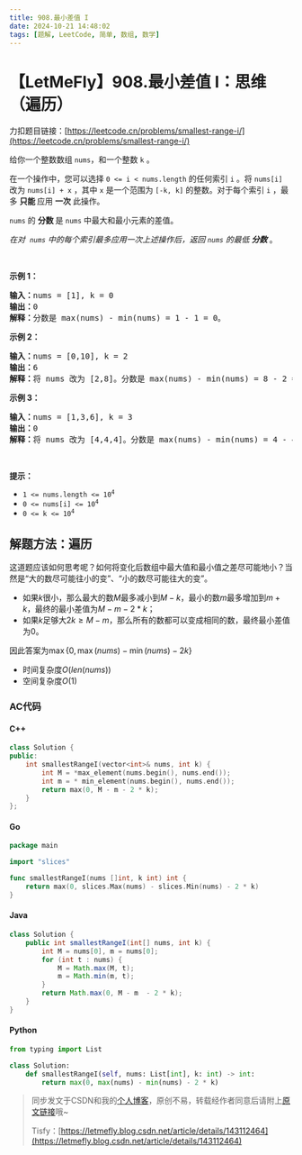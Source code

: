 ```yaml
---
title: 908.最小差值 I
date: 2024-10-21 14:48:02
tags: [题解, LeetCode, 简单, 数组, 数学]
---
```


# 【LetMeFly】908.最小差值 I：思维（遍历）

力扣题目链接：[https://leetcode.cn/problems/smallest-range-i/](https://leetcode.cn/problems/smallest-range-i/)

<p>给你一个整数数组 <code>nums</code>，和一个整数 <code>k</code> 。</p>

<p>在一个操作中，您可以选择 <code>0 &lt;= i &lt; nums.length</code> 的任何索引 <code>i</code> 。将 <code>nums[i]</code> 改为 <code>nums[i] + x</code> ，其中 <code>x</code> 是一个范围为 <code>[-k, k]</code> 的整数。对于每个索引 <code>i</code> ，最多 <strong>只能 </strong>应用 <strong>一次</strong> 此操作。</p>

<p><code>nums</code>&nbsp;的&nbsp;<strong>分数&nbsp;</strong>是&nbsp;<code>nums</code>&nbsp;中最大和最小元素的差值。&nbsp;</p>

<p><em>在对&nbsp; <code>nums</code> 中的每个索引最多应用一次上述操作后，返回&nbsp;<code>nums</code> 的最低 <strong>分数</strong></em> 。</p>

<p>&nbsp;</p>

<p><strong>示例 1：</strong></p>

<pre>
<strong>输入：</strong>nums = [1], k = 0
<strong>输出：</strong>0
<strong>解释：</strong>分数是 max(nums) - min(nums) = 1 - 1 = 0。
</pre>

<p><strong>示例 2：</strong></p>

<pre>
<strong>输入：</strong>nums = [0,10], k = 2
<strong>输出：</strong>6
<strong>解释：</strong>将 nums 改为 [2,8]。分数是 max(nums) - min(nums) = 8 - 2 = 6。
</pre>

<p><strong>示例 3：</strong></p>

<pre>
<strong>输入：</strong>nums = [1,3,6], k = 3
<strong>输出：</strong>0
<strong>解释：</strong>将 nums 改为 [4,4,4]。分数是 max(nums) - min(nums) = 4 - 4 = 0。
</pre>

<p>&nbsp;</p>

<p><strong>提示：</strong></p>

<ul>
	<li><code>1 &lt;= nums.length &lt;= 10<sup>4</sup></code></li>
	<li><code>0 &lt;= nums[i] &lt;= 10<sup>4</sup></code></li>
	<li><code>0 &lt;= k &lt;= 10<sup>4</sup></code></li>
</ul>


    
## 解题方法：遍历

这道题应该如何思考呢？如何将变化后数组中最大值和最小值之差尽可能地小？当然是“大的数尽可能往小的变”、“小的数尽可能往大的变”。

+ 如果$k$很小，那么最大的数$M$最多减小到$M-k$，最小的数$m$最多增加到$m+k$，最终的最小差值为$M-m-2*k$；
+ 如果$k$足够大$2k\geq M-m$，那么所有的数都可以变成相同的数，最终最小差值为$0$。

因此答案为$\max\{0, \max(nums)-\min(nums)-2k\}$

+ 时间复杂度$O(len(nums))$
+ 空间复杂度$O(1)$

### AC代码

#### C++

```cpp
class Solution {
public:
    int smallestRangeI(vector<int>& nums, int k) {
        int M = *max_element(nums.begin(), nums.end());
        int m = * min_element(nums.begin(), nums.end());
        return max(0, M - m - 2 * k);
    }
};
```

#### Go

```go
package main

import "slices"

func smallestRangeI(nums []int, k int) int {
    return max(0, slices.Max(nums) - slices.Min(nums) - 2 * k)
}
```

#### Java

```java
class Solution {
    public int smallestRangeI(int[] nums, int k) {
        int M = nums[0], m = nums[0];
        for (int t : nums) {
            M = Math.max(M, t);
            m = Math.min(m, t);
        }
        return Math.max(0, M - m  - 2 * k);
    }
}
```

#### Python

```python
from typing import List

class Solution:
    def smallestRangeI(self, nums: List[int], k: int) -> int:
        return max(0, max(nums) - min(nums) - 2 * k)
```

> 同步发文于CSDN和我的[个人博客](https://blog.letmefly.xyz/)，原创不易，转载经作者同意后请附上[原文链接](https://blog.letmefly.xyz/2024/10/21/LeetCode%200908.%E6%9C%80%E5%B0%8F%E5%B7%AE%E5%80%BCI/)哦~
>
> Tisfy：[https://letmefly.blog.csdn.net/article/details/143112464](https://letmefly.blog.csdn.net/article/details/143112464)
